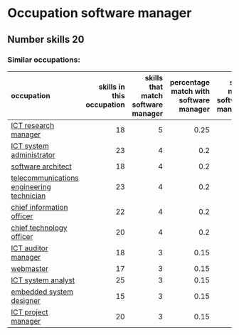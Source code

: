 # Occupation software manager
## Number skills 20
### Similar occupations:
| occupation                                                                                |   skills in this occupation |   skills that match software manager |   percentage match with software manager |   skills not in software manager |
|:------------------------------------------------------------------------------------------|----------------------------:|-------------------------------------:|-----------------------------------------:|---------------------------------:|
| [ICT research manager](ICT_research_manager.md)                                           |                          18 |                                    5 |                                     0.25 |                               13 |
| [ICT system administrator](ICT_system_administrator.md)                                   |                          23 |                                    4 |                                     0.2  |                               19 |
| [software architect](software_architect.md)                                               |                          18 |                                    4 |                                     0.2  |                               14 |
| [telecommunications engineering technician](telecommunications_engineering_technician.md) |                          23 |                                    4 |                                     0.2  |                               19 |
| [chief information officer](chief_information_officer.md)                                 |                          22 |                                    4 |                                     0.2  |                               18 |
| [chief technology officer](chief_technology_officer.md)                                   |                          20 |                                    4 |                                     0.2  |                               16 |
| [ICT auditor manager](ICT_auditor_manager.md)                                             |                          18 |                                    3 |                                     0.15 |                               15 |
| [webmaster](webmaster.md)                                                                 |                          17 |                                    3 |                                     0.15 |                               14 |
| [ICT system analyst](ICT_system_analyst.md)                                               |                          25 |                                    3 |                                     0.15 |                               22 |
| [embedded system designer](embedded_system_designer.md)                                   |                          15 |                                    3 |                                     0.15 |                               12 |
| [ICT project manager](ICT_project_manager.md)                                             |                          20 |                                    3 |                                     0.15 |                               17 |
